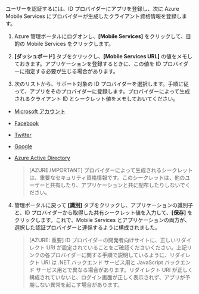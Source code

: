 ﻿ユーザーを認証するには、ID プロバイダーにアプリを登録し、次に Azure Mobile Services にプロバイダーが生成したクライアント資格情報を登録します。

1. Azure 管理ポータルにログオンし、**[Mobile Services]** をクリックして、目的の Mobile Services をクリックします。

2. **[ダッシュボード]** タブをクリックし、**[Mobile Services URL]** の値をメモしておきます。アプリケーションを登録するときに、この値を ID プロバイダーに指定する必要が生じる場合があります。

3. 次のリストから、サポート対象の ID プロバイダーを選択します。手順に従って、アプリをそのプロバイダーに登録します。プロバイダーによって生成されるクライアント ID とシークレット値をメモしておいてください。

 - <a href="/documentation/articles/mobile-services-how-to-register-microsoft-authentication/" target="_blank">Microsoft アカウント</a>
 - <a href="/documentation/articles/mobile-services-how-to-register-facebook-authentication/" target="_blank">Facebook</a>
 - <a href="/documentation/articles/mobile-services-how-to-register-twitter-authentication/" target="_blank">Twitter</a>
 - <a href="/documentation/articles/mobile-services-how-to-register-google-authentication/" target="_blank">Google </a>
 - <a href="/documentation/articles/mobile-services-how-to-register-active-directory-authentication/" target="_blank">Azure Active Directory</a>

    > [AZURE.IMPORTANT] プロバイダーによって生成されるシークレットは、重要なセキュリティ資格情報です。このシークレットは、他のユーザーと共有したり、アプリケーションと共に配布したりしないでください。

4. 管理ポータルに戻って **[識別]** タブをクリックし、アプリケーションの識別子と、ID プロバイダーから取得した共有シークレット値を入力して、**[保存]** をクリックします。これで、Mobile Services とアプリケーションの両方が、選択した認証プロバイダーと連係するように構成されました。

    > [AZURE: 重要] ID プロバイダーの開発者向けサイトに、正しいリダイレクト URI が設定されていることをご確認くださいください。上記リンクの各プロバイダーに関する手順で説明しているように、リダイレクト URI は .NET バックエンド サービス用と JavaScript バックエンド サービス用とで異なる場合があります。リダイレクト URI が正しく構成されていないと、ログイン画面が正しく表示されず、アプリが予期しない異常を起こす場合があります。

<!--HONumber=49-->